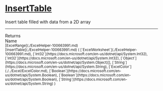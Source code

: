 # [InsertTable](./ExcelHelper-100663991.md)

Insert table filled with data from a 2D array
<br>
<hr>
Returns<img width=550/>Name
<br>
<sub>[ExcelRange](./ExcelHelper-100663991.md)</sub><img width=500/><sub>[InsertTable](./ExcelHelper-100663991.md) ( [`ExcelWorksheet`](./ExcelHelper-100663991.md), [`Int32`](https://docs.microsoft.com/en-us/dotnet/api/System.Int32), [`Int32`](https://docs.microsoft.com/en-us/dotnet/api/System.Int32), [`Object`](https://docs.microsoft.com/en-us/dotnet/api/System.Object)[], [`String`](https://docs.microsoft.com/en-us/dotnet/api/System.String), [`ExcelColor`](./../Excel/ExcelColor.md), [`Boolean`](https://docs.microsoft.com/en-us/dotnet/api/System.Boolean), [`Boolean`](https://docs.microsoft.com/en-us/dotnet/api/System.Boolean), [`String`](https://docs.microsoft.com/en-us/dotnet/api/System.String) )</sub><br>


